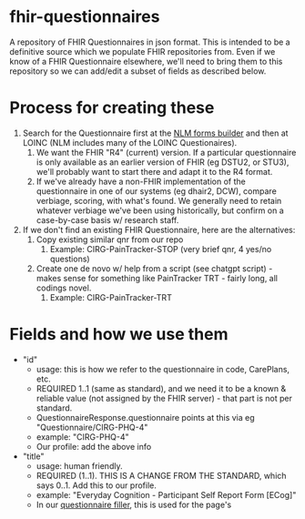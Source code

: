 # fhir-questionnaires
A repository of FHIR Questionnaires in json format. This is intended to be a definitive source which we populate FHIR repositories from. Even if we know of a FHIR Questionnaire elsewhere, we'll need to bring them to this repository so we can add/edit a subset of fields as described below.

# Process for creating these
1. Search for the Questionnaire first at the [NLM forms builder](https://lhcformbuilder.nlm.nih.gov/) and then at LOINC (NLM includes many of the LOINC Questionaires).
   1. We want the FHIR "R4" (current) version. If a particular questionnaire is only available as an earlier version of FHIR (eg DSTU2, or STU3), we'll probably want to start there and adapt it to the R4 format.
   1. If we've already have a non-FHIR implementation of the questionnaire in one of our systems (eg dhair2, DCW), compare verbiage, scoring, with what's found. We generally need to retain whatever verbiage we've been using historically, but confirm on a case-by-case basis w/ research staff.
1. If we don't find an existing FHIR Questionnaire, here are the alternatives:
   1. Copy existing similar qnr from our repo
      1. Example: CIRG-PainTracker-STOP (very brief qnr, 4 yes/no questions)
   1. Create one de novo w/ help from a script (see chatgpt script) - makes sense for something like PainTracker TRT - fairly long, all codings novel.
      1. Example: CIRG-PainTracker-TRT

# Fields and how we use them
- "id"
   - usage: this is how we refer to the questionnaire in code, CarePlans, etc.
   - REQUIRED 1..1 (same as standard), and we need it to be a known & reliable value (not assigned by the FHIR server) - that part is not per standard.
   - QuestionnaireResponse.questionnaire points at this via eg "Questionnaire/CIRG-PHQ-4"
   - example: "CIRG-PHQ-4"
   - Our profile: add the above info
- "title"
   - usage: human friendly.
   - REQUIRED (1..1). THIS IS A CHANGE FROM THE STANDARD, which says 0..1. Add this to our profile.
   - example: "Everyday Cognition - Participant Self Report Form [ECog]"
   - In our [questionnaire filler](https://github.com/uwcirg/asbi-screening-app), this is used for the page's <head><title>.
- "description"
   = REQUIRED (1..1). This is in contrast to spec (0..1).
   - Per spec: "Natural language description of the questionnaire"; [Markdown w/out HTML](https://build.fhir.org/datatypes.html#markdown).
   - 2023-10-12 Moving forward we'll use this for descriptive text to displayed to non-lay users (eg in the summary report).
     - We'll use Markdown w/out HTML, and we expect that the front-end may convert that to html (and indeed we'll include e.g. links to references here).
     - This may include `<!-- HTML format comments -->` for internal notes that we don't want rendered (libs like showdown.js & commonmark.js will interpret those as HTML comments).
   - Contrast this with item[0]._text.extension (see below).
- "code"
   - usage: uniquely identify the questionnaire according to some system, eg at LOINC. Not our canonical reference (see "id"). See https://github.com/uwcirg/fhir-questionnaires/pull/2/files#r974579864
- "name"
   - Standard says 0..1; computer friendly.
   - As of 2023-10-17 this is used (along with `id`) by our Questionnaire Filler to determine what questionnaire(s) to query for; implemented [here](https://github.com/uwcirg/asbi-screening-app/blob/9b4d6daa9b31bc799af1c69de612f8b495fd3e44/src/util/screening-selector.js#L211). However, we instead can rely solely on `id` for this, per [here](https://github.com/uwcirg/fhir-questionnaires/pull/11#discussion_r1362519807), so no need to populate this moving forward. 
- "status"
   - REQUIRED (1..1), same as standard.
   - Default for us: "active"
   - We don't read this for anything, and have populated it inconsistently.
- "item"[n]
  - item[n].text - used in the UI.
  - item[n].code.display - ignore, same as item.text but from external source. No need to remove, often too laborious.
  - item[n].linkId
     - REQUIRED.
     - QuestionnaireResponse refers to this.
     - Note that this is not used for computed mappings back *to* the non-FHIR source (eg dhair2); that source maps in this direction (eg dhair2's question.fhir_linkId)). 
     - If we identify a FHIR resource for the Questionnaire that's established in the community (usually loinc), then we'll use its values for these. Otherwise, use whatever is easy... a pattern like 'CIRG-[project eg "PainTracker"]-[our question ID], eg [this PainTracker body diagram question](https://github.com/uwcirg/fhir-questionnaires/blob/main/CIRG-PainTracker-Location-Body-Diagram.json#L17)' is good, but sometimes not easy (hard to scale).
  - item[n].type
     - example: "choice", "decimal", "string", "display"
     - REQUIRED.
     - Note: we ignore other directives eg item.extension.valueCodeableConcept.coding.code "drop-down".  
  - item[n].answerOption[n]
    - item.answerOption[n].valueCoding
      - code: QuestionnaireResponse refers to this
        - This is not used for computed mappings back *to* the non-FHIR source (eg dhair2); that source maps in this direction (eg dhair2's options.fhir_code).
        - If we identify a FHIR resource for the Questionnaire that's established in the community (usually loinc), then we'll use its values for these. Otherwise, use whatever is easy... a pattern like option.id from dhair2 eg [this PainTracker body diagram question](https://github.com/uwcirg/fhir-questionnaires/blob/main/CIRG-PainTracker-Location-Body-Diagram.json#L17)' is good, but sometimes not easy (hard to scale).
      - display: the text displayed for the option.
    - item.answerOption[n].extension
      - "url": "http://hl7.org/fhir/StructureDefinition/ordinalValue"
        - almost always valueDecimal; rarely valueString (example [here](https://github.com/uwcirg/asbi-screening-app/blob/master/src/fhir/1_Questionnaire-C-IDAS.json)).
      - "url": "http://hl7.org/fhir/StructureDefinition/questionnaire-optionPrefix" I see this is nearly always populated, but Amy do you use this at all? Seems redundant w/ ordinalValue (just above).
  - item[n]._text.extension where item[n].type = "display"
    - XTHML displayed...
      - ... during the questionnaire, usually instructions.
      - ... sometimes in the [summary report](https://github.com/uwcirg/patient-summary) "about" pop-up, but as of 2023-10-12 we are moving to `description` for that.
      - Not a question (does not have an answerOption[]).
      - Usually at item[0] (the screener gives it its own page in this case)
      - Sometimes later as instructions for a specific question item
      - Examples of both in [MINICOG in the questionnaire filler](https://github.com/uwcirg/asbi-screening-app/blob/master/src/fhir/1_Questionnaire-MINICOG.json).
    - "url": "http://hl7.org/fhir/StructureDefinition/rendering-xhtml"
    - "valueString": XTHML
    - Examples
      - CIRG-PC-PTSD-5.json
      - CIRG-PHQ-4.json
      - 1_Questionnaire-USAUDIT.json (screener app)
  - item[n]."extension"."valueCoding"
    - We sometimes use this to indicate that an item is a score [here](https://github.com/uwcirg/fhir-questionnaires/pull/2/files#diff-66fd6a93556a044e8ffa3a290dac3e49b37b29b60c0cdddfb2645fe5cea49ae2R582)
    - As of 2023-10-12 we don't have code that reads this.
  - item[n]."enableWhen"
    - This can be used by our Questionnaire Filler to determine whether to display a question. Implementation [here](https://github.com/asbi-cds-tools/questionnaire-to-survey/blob/63f117fd666830f4fdecec10ad4cea363abed413/fhirConversionTools.js#L346); example of usage [here](https://github.com/uwcirg/asbi-screening-app/blob/master/src/fhir/1_Questionnaire-USAUDIT.json#L77).

**We'll continue to curate this as need be**
